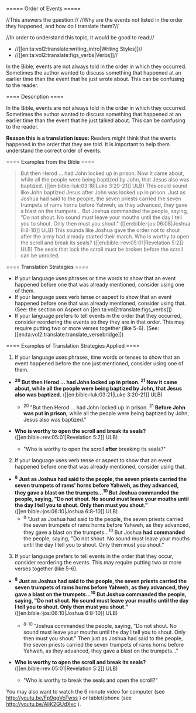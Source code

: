 ===== Order of Events =====

//This answers the question:// //Why are the events not listed in the order they happened, and how do I translate them?//

//In order to understand this topic, it would be good to read://
  * //[[en:ta:vol2:translate:writing_intro|Writing Styles]]//
  * //[[en:ta:vol2:translate:figs_verbs|Verbs]]//

In the Bible, events are not always told in the order in which they occurred. Sometimes the author wanted to discuss something that happened at an earlier time than the event that he just wrote about. This can be confusing to the reader.

==== Description ====

In the Bible, events are not always told in the order in which they occurred. Sometimes the author wanted to discuss something that happened at an earlier time than the event that he just talked about. This can be confusing to the reader.

**Reason this is a translation issue:** Readers might think that the events happened in the order that they are told. It is important to help them understand the correct order of events.

==== Examples from the Bible ====

> But then Herod ... had John locked up in prison. Now it came about, while all the people were being baptized by John, that Jesus also was baptized. ([[en:bible:notes:luk:03:18|Luke 3:20-21]] ULB)
This could sound like John baptized Jesus after John was locked up in prison.
> Just as Joshua had said to the people, the seven priests carried the seven trumpets of rams horns before Yahweh, as they advanced, they gave a blast on the trumpets… But Joshua commanded the people, saying, "Do not shout. No sound must leave your mouths until the day I tell you to shout. Only then must you shout."   ([[en:bible:notes:jos:06:08|Joshua 6:8-10]] ULB) 
This sounds like Joshua gave the order not to shout after the army had already started their march.
>Who is worthy to open the scroll and break its seals? ([[en:bible:notes:rev:05:01|Revelation 5:2]] ULB)
The seals that lock the scroll must be broken before the scroll can be unrolled.

==== Translation Strategies ====

  - If your language uses phrases or time words to show that an event happened before one that was already mentioned, consider using one of them.
  - If your language uses verb tense or aspect to show that an event happened before one that was already mentioned, consider using that. (See: the section on Aspect on [[en:ta:vol2:translate:figs_verbs]])
  - If your language prefers to tell events in the order that they occurred, consider reordering the events so they they are in that order. This may require putting two or more verses together (like 5-6). (See: [[en:ta:vol2:translate:translate_versebridge]])

==== Examples of Translation Strategies Applied ====

1. If your language uses phrases, time words or tenses to show that an event happened before the one just mentioned, consider using one of them.
  * **<sup>20</sup> But then Herod ... had John locked up in prison. <sup>21</sup> Now it came about, while all the people were being baptized by John, that Jesus also was baptized.** ([[en:bible:notes:luk:03:21|Luke 3:20-21]] ULB) 
    * <sup>20</sup> "But then Herod ... had John locked up in prison. <sup>21</sup> __Before John was put in prison,__ while all the people were being baptized by John, Jesus also was baptized."

  * **Who is worthy to open the scroll and break its seals?** ([[en:bible:notes:rev:05:01|Revelation 5:2]] ULB) 
    * "Who is worthy to open the scroll __after__ breaking its seals?"

2. If your language uses verb tense or aspect to show that an event happened before one that was already mentioned, consider using that.
  * **<sup>8</sup> Just as Joshua had said to the people, the seven priests carried the seven trumpets of rams' horns before Yahweh, as they advanced, they gave a blast on the trumpets...<sup>10</sup> But Joshua commanded the people, saying, "Do not shout. No sound must leave your mouths until the day I tell you to shout. Only then must you shout."**   ([[en:bible:notes:jos:06:10|Joshua 6:8-10]] ULB)
    * <sup>8</sup> "Just as Joshua had said to the people, the seven priests carried the seven trumpets of rams horns before Yahweh, as they advanced, they gave a blast on the trumpets...<sup>10</sup> But Joshua __had commanded__ the people, saying, "Do not shout. No sound must leave your mouths until the day I tell you to shout. Only then must you shout."

3. If your language prefers to tell events in the order that they occur, consider reordering the events. This may require putting two or more verses together (like 5-6). 
  * **<sup>8</sup> Just as Joshua had said to the people, the seven priests carried the seven trumpets of rams horns before Yahweh, as they advanced, they gave a blast on the trumpets...<sup>10</sup> But Joshua commanded the people, saying, "Do not shout. No sound must leave your mouths until the day I tell you to shout. Only then must you shout."**   ([[en:bible:notes:jos:06:10|Joshua 6:8-10]] ULB) 
     * <sup>8-10</sup> "Joshua commanded the people, saying, "Do not shout. No sound must leave your mouths until the day I tell you to shout. Only then must you shout." Then just as Joshua had said to the people, the seven priests carried the seven trumpets of rams horns before Yahweh, as they advanced, they gave a blast on the trumpets…"

  * **Who is worthy to open the scroll and break its seals?** ([[en:bible:notes:rev:05:01|Revelation 5:2]] ULB) 
    * "Who is worthy to break the seals and open the scroll?"

You may also want to watch the 6 minute video for computer (see http://youtu.be/Fp9qgVoTwss ) or tablet/phone (see http://youtu.be/AljK2GUdXxc ).